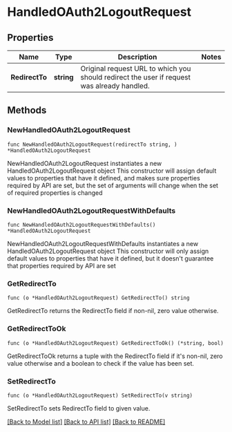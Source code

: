 # HandledOAuth2LogoutRequest

## Properties

Name | Type | Description | Notes
------------ | ------------- | ------------- | -------------
**RedirectTo** | **string** | Original request URL to which you should redirect the user if request was already handled. | 

## Methods

### NewHandledOAuth2LogoutRequest

`func NewHandledOAuth2LogoutRequest(redirectTo string, ) *HandledOAuth2LogoutRequest`

NewHandledOAuth2LogoutRequest instantiates a new HandledOAuth2LogoutRequest object
This constructor will assign default values to properties that have it defined,
and makes sure properties required by API are set, but the set of arguments
will change when the set of required properties is changed

### NewHandledOAuth2LogoutRequestWithDefaults

`func NewHandledOAuth2LogoutRequestWithDefaults() *HandledOAuth2LogoutRequest`

NewHandledOAuth2LogoutRequestWithDefaults instantiates a new HandledOAuth2LogoutRequest object
This constructor will only assign default values to properties that have it defined,
but it doesn't guarantee that properties required by API are set

### GetRedirectTo

`func (o *HandledOAuth2LogoutRequest) GetRedirectTo() string`

GetRedirectTo returns the RedirectTo field if non-nil, zero value otherwise.

### GetRedirectToOk

`func (o *HandledOAuth2LogoutRequest) GetRedirectToOk() (*string, bool)`

GetRedirectToOk returns a tuple with the RedirectTo field if it's non-nil, zero value otherwise
and a boolean to check if the value has been set.

### SetRedirectTo

`func (o *HandledOAuth2LogoutRequest) SetRedirectTo(v string)`

SetRedirectTo sets RedirectTo field to given value.



[[Back to Model list]](../README.md#documentation-for-models) [[Back to API list]](../README.md#documentation-for-api-endpoints) [[Back to README]](../README.md)


